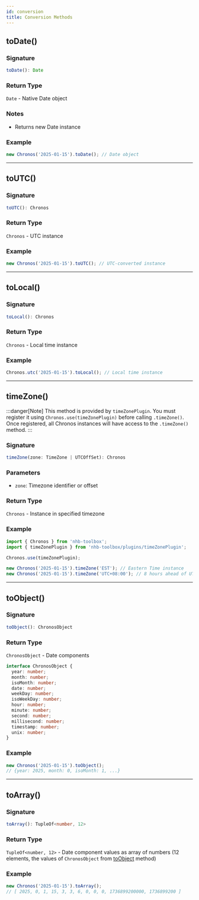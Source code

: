 ```yaml
---
id: conversion
title: Conversion Methods
---
```


<!-- markdownlint-disable-file MD024 -->
## toDate()

### Signature

```typescript
toDate(): Date
```

### Return Type

`Date` - Native Date object

### Notes

- Returns new Date instance

### Example

```javascript
new Chronos('2025-01-15').toDate(); // Date object
```

---

## toUTC()

### Signature

```typescript
toUTC(): Chronos
```

### Return Type

`Chronos` - UTC instance

### Example

```javascript
new Chronos('2025-01-15').toUTC(); // UTC-converted instance
```

---

## toLocal()

### Signature

```typescript
toLocal(): Chronos
```

### Return Type

`Chronos` - Local time instance

### Example

```javascript
Chronos.utc('2025-01-15').toLocal(); // Local time instance
```

---

## timeZone()

:::danger[Note]
This method is provided by `timeZonePlugin`. You must register it using `Chronos.use(timeZonePlugin)` before calling `.timeZone()`. Once registered, all Chronos instances will have access to the `.timeZone()` method.
:::

### Signature

```typescript
timeZone(zone: TimeZone | UTCOffSet): Chronos
```

### Parameters

- `zone`: Timezone identifier or offset

### Return Type

`Chronos` - Instance in specified timezone

### Example

```ts
import { Chronos } from 'nhb-toolbox';
import { timeZonePlugin } from 'nhb-toolbox/plugins/timeZonePlugin';

Chronos.use(timeZonePlugin);

new Chronos('2025-01-15').timeZone('EST'); // Eastern Time instance
new Chronos('2025-01-15').timeZone('UTC+08:00'); // 8 hours ahead of UTC/GMT
```

---

## toObject()

### Signature

```typescript
toObject(): ChronosObject
```

### Return Type

`ChronosObject` - Date components

```typescript
interface ChronosObject {
  year: number;
  month: number;
  isoMonth: number;
  date: number;
  weekDay: number;
  isoWeekDay: number;
  hour: number;
  minute: number;
  second: number;
  millisecond: number;
  timestamp: number;
  unix: number;
}
```

### Example

```javascript
new Chronos('2025-01-15').toObject();
// {year: 2025, month: 0, isoMonth: 1, ...}
```

---

## toArray()

### Signature

```typescript
toArray(): TupleOf<number, 12>
```

### Return Type

`TupleOf<number, 12>` - Date component values as array of numbers (12 elements, the values of `ChronosObject` from [toObject](#toobject) method)

### Example

```javascript
new Chronos('2025-01-15').toArray();
// [ 2025, 0, 1, 15, 3, 3, 6, 0, 0, 0, 1736899200000, 1736899200 ]
```
